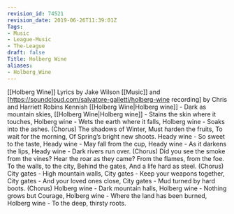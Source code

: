 ```yaml
---
revision_id: 74521
revision_date: 2019-06-26T11:39:01Z
Tags:
- Music
- League-Music
- The-League
draft: false
Title: Holberg Wine
aliases:
- Holberg_Wine
---
```

[[Holberg Wine]]
Lyrics by Jake Wilson
[[Music]] and [https://soundcloud.com/salvatore-galletti/holberg-wine recording] by Chris and Harriett Robins Kennish
[[Holberg Wine|Holberg wine]] - Dark as mountain skies,
[[Holberg Wine|Holberg wine]] - Stains the skin where it touches,
Holberg wine - Wets the earth where it falls,
Holberg wine - Soaks into the ashes.
(Chorus)
The shadows of Winter,
Must harden the fruits,
To wait for the morning,
Of Spring’s bright new shoots.
Heady wine - So sweet to the taste,
Heady wine - May fall from the cup,
Heady wine - As it darkens the lips,
Heady wine - Dark rivers run over.
(Chorus)
Did you see the smoke from the vines?
Hear the roar as they came?
From the flames, from the foe.
To the walls, to the city,
Behind the gates,
And a life hard as steel.
(Chorus)
City gates - High mountain walls,
City gates - Keep your weapons together,
City gates - And your loved ones close,
City gates - Mud turned by hard boots.
(Chorus)
Holberg wine - Dark mountain halls,
Holberg wine - Nothing grows but Courage,
Holberg wine - Where the land has been burned,
Holberg wine - To the deep, thirsty roots.
